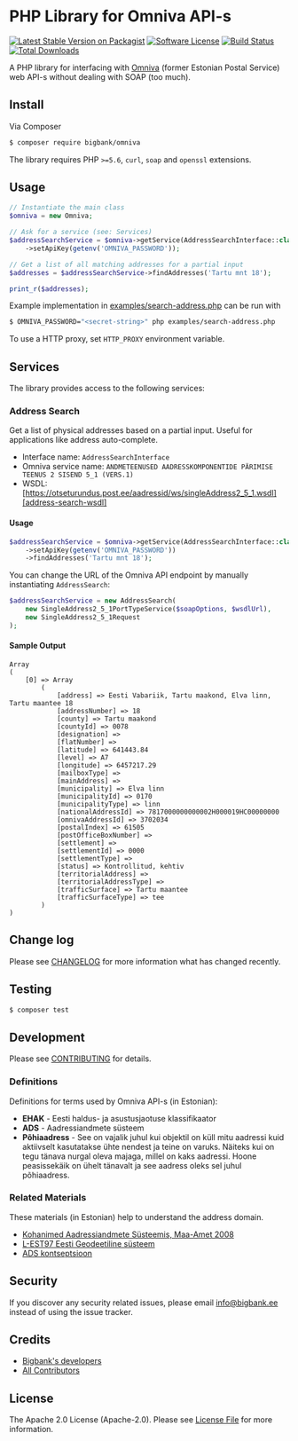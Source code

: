 # PHP Library for Omniva API-s

[![Latest Stable Version on Packagist][ico-version]][link-packagist]
[![Software License][ico-license]](LICENSE.md)
[![Build Status][ico-travis]][link-travis]
[![Total Downloads][ico-downloads]][link-downloads]

A PHP library for interfacing with [Omniva][link-omniva] (former Estonian Postal Service) web API-s without dealing with SOAP (too much).

## Install

Via Composer

``` bash
$ composer require bigbank/omniva
```

The library requires PHP `>=5.6`, `curl`, `soap` and `openssl` extensions.

## Usage

``` php
// Instantiate the main class
$omniva = new Omniva;

// Ask for a service (see: Services)
$addressSearchService = $omniva->getService(AddressSearchInterface::class)
    ->setApiKey(getenv('OMNIVA_PASSWORD'));

// Get a list of all matching addresses for a partial input
$addresses = $addressSearchService->findAddresses('Tartu mnt 18');

print_r($addresses);
```

Example implementation in [examples/search-address.php](examples/search-address.php) can be run with
```bash
$ OMNIVA_PASSWORD="<secret-string>" php examples/search-address.php
```

To use a HTTP proxy, set `HTTP_PROXY` environment variable.

## Services

The library provides access to the following services:

### Address Search

Get a list of physical addresses based on a partial input. Useful for applications like address auto-complete.

- Interface name: `AddressSearchInterface`
- Omniva service name: `ANDMETEENUSED AADRESSKOMPONENTIDE PÄRIMISE TEENUS 2 SISEND 5_1 (VERS.1)`
- WSDL: [https://otseturundus.post.ee/aadressid/ws/singleAddress2_5_1.wsdl][address-search-wsdl]

#### Usage

```php
$addressSearchService = $omniva->getService(AddressSearchInterface::class)
    ->setApiKey(getenv('OMNIVA_PASSWORD'))
    ->findAddresses('Tartu mnt 18');
```

You can change the URL of the Omniva API endpoint by manually instantiating `AddressSearch`:

```php
$addressSearchService = new AddressSearch(
    new SingleAddress2_5_1PortTypeService($soapOptions, $wsdlUrl),
    new SingleAddress2_5_1Request
);
```
#### Sample Output

```
Array
(
    [0] => Array
        (
            [address] => Eesti Vabariik, Tartu maakond, Elva linn, Tartu maantee 18
            [addressNumber] => 18
            [county] => Tartu maakond
            [countyId] => 0078
            [designation] => 
            [flatNumber] => 
            [latitude] => 641443.84
            [level] => A7
            [longitude] => 6457217.29
            [mailboxType] => 
            [mainAddress] => 
            [municipality] => Elva linn
            [municipalityId] => 0170
            [municipalityType] => linn
            [nationalAddressId] => 7817000000000002H000019HC00000000
            [omnivaAddressId] => 3702034
            [postalIndex] => 61505
            [postOfficeBoxNumber] => 
            [settlement] => 
            [settlementId] => 0000
            [settlementType] => 
            [status] => Kontrollitud, kehtiv
            [territorialAddress] => 
            [territorialAddressType] => 
            [trafficSurface] => Tartu maantee
            [trafficSurfaceType] => tee
        )
)
```
## Change log

Please see [CHANGELOG](CHANGELOG.md) for more information what has changed recently.

## Testing

``` bash
$ composer test
```

## Development

Please see [CONTRIBUTING](CONTRIBUTING.md) for details.

### Definitions

Definitions for terms used by Omniva API-s (in Estonian):

- **EHAK** - Eesti haldus- ja asustusjaotuse klassifikaator
- **ADS** - Aadressiandmete süsteem
- **Põhiaadress** - See on vajalik juhul kui objektil on küll mitu aadressi kuid aktiivselt kasutatakse ühte nendest ja teine on varuks. Näiteks kui on tegu tänava nurgal oleva majaga, millel on kaks aadressi. Hoone peasissekäik on ühelt tänavalt ja see aadress oleks sel juhul põhiaadress.

### Related Materials

These materials (in Estonian) help to understand the address domain.

- [Kohanimed Aadressiandmete Süsteemis, Maa-Amet 2008](http://geoportaal.maaamet.ee/docs/aadress/Koh_pv.ppt)
- [L-EST97 Eesti Geodeetiline süsteem](https://www.ria.ee/public/Avaliku_teabe_s._seminar_23.1.2008/Kokkuv_te_Geodeetiline_s_steem.pdf)
- [ADS kontseptsioon](https://www.maaamet.ee/docs/ADS/ADSkontsep2007.doc)

## Security

If you discover any security related issues, please email info@bigbank.ee instead of using the issue tracker.

## Credits

- [Bigbank's developers][link-bb-developers]
- [All Contributors][link-contributors]

## License

The Apache 2.0 License (Apache-2.0). Please see [License File](LICENSE.md) for more information.

[link-bb-developers]: https://github.com/orgs/bigbank-as/people
[link-contributors]: ../../contributors
[link-omniva]: https://www.omniva.ee
[address-search-wsdl]: https://otseturundus.post.ee/aadressid/ws/singleAddress2_5_1.wsdl

[ico-version]: https://poser.pugx.org/bigbank/omniva/v/stable
[ico-license]: https://poser.pugx.org/bigbank/omniva/license
[ico-travis]: https://api.travis-ci.org/bigbank-as/omniva.svg
[ico-downloads]: https://poser.pugx.org/bigbank/omniva/downloads

[link-packagist]: https://packagist.org/packages/bigbank/omniva
[link-travis]: https://travis-ci.org/bigbank-as/omniva
[link-downloads]: https://packagist.org/packages/bigbank/omniva
